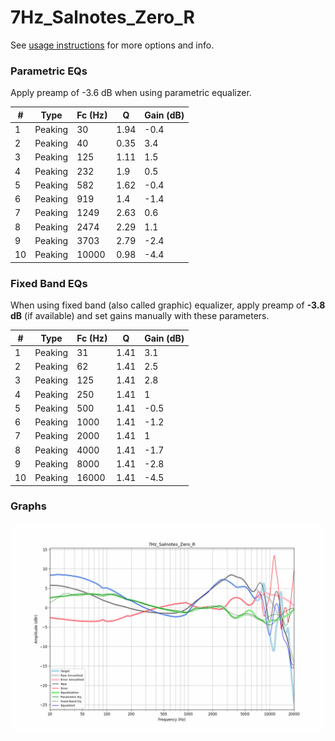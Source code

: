 # 7Hz_Salnotes_Zero_R
See [usage instructions](https://github.com/jaakkopasanen/AutoEq#usage) for more options and info.

### Parametric EQs
Apply preamp of -3.6 dB when using parametric equalizer.

|   # | Type    |   Fc (Hz) |    Q |   Gain (dB) |
|-----|---------|-----------|------|-------------|
|   1 | Peaking |        30 | 1.94 |        -0.4 |
|   2 | Peaking |        40 | 0.35 |         3.4 |
|   3 | Peaking |       125 | 1.11 |         1.5 |
|   4 | Peaking |       232 | 1.9  |         0.5 |
|   5 | Peaking |       582 | 1.62 |        -0.4 |
|   6 | Peaking |       919 | 1.4  |        -1.4 |
|   7 | Peaking |      1249 | 2.63 |         0.6 |
|   8 | Peaking |      2474 | 2.29 |         1.1 |
|   9 | Peaking |      3703 | 2.79 |        -2.4 |
|  10 | Peaking |     10000 | 0.98 |        -4.4 |

### Fixed Band EQs
When using fixed band (also called graphic) equalizer, apply preamp of **-3.8 dB** (if available) and set gains manually with these parameters.

|   # | Type    |   Fc (Hz) |    Q |   Gain (dB) |
|-----|---------|-----------|------|-------------|
|   1 | Peaking |        31 | 1.41 |         3.1 |
|   2 | Peaking |        62 | 1.41 |         2.5 |
|   3 | Peaking |       125 | 1.41 |         2.8 |
|   4 | Peaking |       250 | 1.41 |         1   |
|   5 | Peaking |       500 | 1.41 |        -0.5 |
|   6 | Peaking |      1000 | 1.41 |        -1.2 |
|   7 | Peaking |      2000 | 1.41 |         1   |
|   8 | Peaking |      4000 | 1.41 |        -1.7 |
|   9 | Peaking |      8000 | 1.41 |        -2.8 |
|  10 | Peaking |     16000 | 1.41 |        -4.5 |

### Graphs
![](./7Hz_Salnotes_Zero_R.png)
